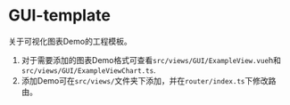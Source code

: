 # GUI-template

关于可视化图表Demo的工程模板。

1. 对于需要添加的图表Demo格式可查看`src/views/GUI/ExampleView.vue`h和`src/views/GUI/ExampleViewChart.ts`.
2. 添加Demo可在`src/views/`文件夹下添加，并在`router/index.ts`下修改路由。